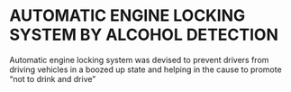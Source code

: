 # AUTOMATIC ENGINE LOCKING SYSTEM BY ALCOHOL DETECTION
 Automatic engine locking system was devised to prevent drivers from driving vehicles in a boozed up state and helping in the cause to promote “not to drink and drive”
